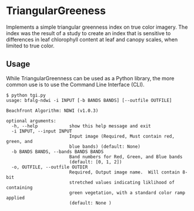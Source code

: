 # TriangularGreeness
Implements a simple triangular greenness index on true color imagery.  The index was the result of a study to create an index  that is sensitive to differences in leaf chlorophyll content at leaf and canopy scales, when limited to true color.

## Usage

While TriangularGreenness can be used as a Python library, the more common use is to use the Command Line Interface (CLI).

```
$ python tgi.py 
usage: bfalg-ndwi -i INPUT [-b BANDS BANDS] [--outfile OUTFILE]

Beachfront Algorithm: NDWI (v1.0.3)

optional arguments:
  -h, --help            show this help message and exit
  -i INPUT, --input INPUT
                        Input image (Required, Must contain red, green, and 
                        blue bands) (default: None)
  -b BANDS BANDS, --bands BANDS BANDS
                        Band numbers for Red, Green, and Blue bands 
                        (default: [0, 1, 2])
  -o, OUTFILE, --outfile OUTDIR       
                        Required, Output image name.  Will contain 8-bit 
                        stretched values indicating liklihood of containing 
                        green vegetation, with a standard color ramp applied
                        (default: None )
